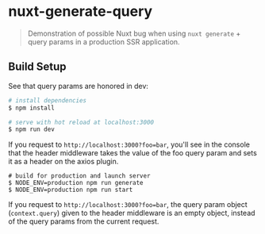 # nuxt-generate-query

> Demonstration of possible Nuxt bug when using `nuxt generate` + query params in a production SSR application.

## Build Setup

See that query params are honored in dev:
```bash
# install dependencies
$ npm install

# serve with hot reload at localhost:3000
$ npm run dev
```

If you request to `http://localhost:3000?foo=bar`, you'll see in the console that the header middleware takes the value of the foo query param and sets it as a header on the axios plugin.

```
# build for production and launch server
$ NODE_ENV=production npm run generate
$ NODE_ENV=production npm run start
```

If you request to `http://localhost:3000?foo=bar`, the query param object (`context.query`) given to the header middleware is an empty object, instead of the query params from the current request.

